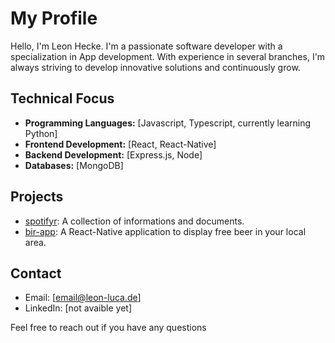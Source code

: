 # My Profile

Hello, I'm  Leon Hecke. I'm a passionate software developer with a specialization in App development. With experience in several branches, I'm always striving to develop innovative solutions and continuously grow.

## Technical Focus
- **Programming Languages:** [Javascript, Typescript, currently learning Python]
- **Frontend Development:** [React, React-Native]
- **Backend Development:** [Express.js, Node]
- **Databases:** [MongoDB]

## Projects
- [spotifyr](https://github.com/Leonhecke1/abschlusspruefung_FIAE): A collection of informations and documents.
- [bir-app](https://github.com/Leonhecke1/bir-app): A React-Native application to display free beer in your local area.


## Contact
- Email: [email@leon-luca.de]
- LinkedIn: [not avaible yet]

Feel free to reach out if you have any questions

